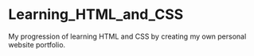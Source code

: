 # Learning_HTML_and_CSS

My progression of learning HTML and CSS by creating my own personal website portfolio.
